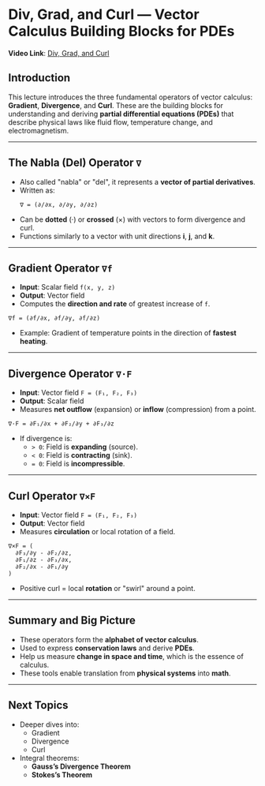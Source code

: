 # Div, Grad, and Curl — Vector Calculus Building Blocks for PDEs

**Video Link**: [Div, Grad, and Curl](https://www.youtube.com/watch?v=link_to_video_placeholder)

## Introduction

This lecture introduces the three fundamental operators of vector calculus: **Gradient**, **Divergence**, and **Curl**. These are the building blocks for understanding and deriving **partial differential equations (PDEs)** that describe physical laws like fluid flow, temperature change, and electromagnetism.

---

## The Nabla (Del) Operator `∇`

- Also called "nabla" or "del", it represents a **vector of partial derivatives**.
- Written as:  
  ```
  ∇ = (∂/∂x, ∂/∂y, ∂/∂z)
  ```
- Can be **dotted** (·) or **crossed** (×) with vectors to form divergence and curl.
- Functions similarly to a vector with unit directions **i**, **j**, and **k**.

---

## Gradient Operator `∇f`

- **Input**: Scalar field `f(x, y, z)`  
- **Output**: Vector field  
- Computes the **direction and rate** of greatest increase of `f`.

```
∇f = (∂f/∂x, ∂f/∂y, ∂f/∂z)
```

- Example: Gradient of temperature points in the direction of **fastest heating**.

---

## Divergence Operator `∇·F`

- **Input**: Vector field `F = (F₁, F₂, F₃)`  
- **Output**: Scalar field  
- Measures **net outflow** (expansion) or **inflow** (compression) from a point.

```
∇·F = ∂F₁/∂x + ∂F₂/∂y + ∂F₃/∂z
```

- If divergence is:
  - `> 0`: Field is **expanding** (source).
  - `< 0`: Field is **contracting** (sink).
  - `= 0`: Field is **incompressible**.

---

## Curl Operator `∇×F`

- **Input**: Vector field `F = (F₁, F₂, F₃)`  
- **Output**: Vector field  
- Measures **circulation** or local rotation of a field.

```
∇×F = (
  ∂F₃/∂y - ∂F₂/∂z,
  ∂F₁/∂z - ∂F₃/∂x,
  ∂F₂/∂x - ∂F₁/∂y
)
```

- Positive curl = local **rotation** or "swirl" around a point.

---

## Summary and Big Picture

- These operators form the **alphabet of vector calculus**.
- Used to express **conservation laws** and derive **PDEs**.
- Help us measure **change in space and time**, which is the essence of calculus.
- These tools enable translation from **physical systems** into **math**.

---

## Next Topics

- Deeper dives into:
  - Gradient
  - Divergence
  - Curl
- Integral theorems:
  - **Gauss’s Divergence Theorem**
  - **Stokes’s Theorem**

